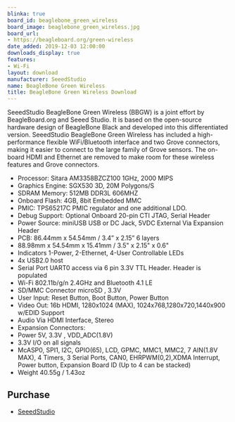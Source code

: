 ```yaml
---
blinka: true
board_id: beaglebone_green_wireless
board_image: beaglebone_green_wireless.jpg
board_url:
- https://beagleboard.org/green-wireless
date_added: 2019-12-03 12:00:00
downloads_display: true
features:
- Wi-Fi
layout: download
manufacturer: SeeedStudio
name: BeagleBone Green Wireless
title: BeagleBone Green Wireless Download
---
```


SeeedStudio BeagleBone Green Wireless (BBGW) is a joint effort by BeagleBoard.org and Seeed Studio. It is based on the open-source hardware design of BeagleBone Black and developed into this differentiated version. SeeedStudio BeagleBone Green Wireless has included a high-performance flexible WiFi/Bluetooth interface and two Grove connectors, making it easier to connect to the large family of Grove sensors. The on-board HDMI and Ethernet are removed to make room for these wireless features and Grove connectors.

- Processor: Sitara AM3358BZCZ100 1GHz, 2000 MIPS
- Graphics Engine: SGX530 3D, 20M Polygons/S
- SDRAM Memory: 512MB DDR3L 606MHZ
- Onboard Flash: 4GB, 8bit Embedded MMC
- PMIC: TPS65217C PMIC regulator and one additional LDO.
- Debug Support: Optional Onboard 20-pin CTI JTAG, Serial Header
- Power Source: miniUSB USB or DC Jack, 5VDC External Via Expansion Header
- PCB: 86.44mm x 54.54mm / 3.4” x 2.15” 6 layers
- 88.98mm x 54.54mm x 15.41mm / 3.5" x 2.15" x 0.6"
- Indicators 1-Power, 2-Ethernet, 4-User Controllable LEDs
- 4x USB2.0 host
- Serial Port UART0 access via 6 pin 3.3V TTL Header. Header is populated
- Wi-Fi 802.11b/g/n 2.4GHz and Bluetooth 4.1 LE
- SD/MMC Connector microSD , 3.3V
- User Input: Reset Button, Boot Button, Power Button
- Video Out: 16b HDMI, 1280x1024 (MAX), 1024x768,1280x720,1440x900 w/EDID Support
- Audio Via HDMI Interface, Stereo
- Expansion Connectors:
- Power 5V, 3.3V , VDD_ADC(1.8V)
- 3.3V I/O on all signals
- McASP0, SPI1, I2C, GPIO(65), LCD, GPMC, MMC1, MMC2, 7 AIN(1.8V MAX), 4 Timers, 3 Serial Ports, CAN0, EHRPWM(0,2),XDMA Interrupt, Power button, Expansion Board ID (Up to 4 can be stacked)
- Weight 40.55g / 1.43oz

## Purchase
* [SeeedStudio](https://www.seeedstudio.com/BeagleBone-Green-Wireless-Development-Board-TI-AM335x-WiFi-BT.html)
